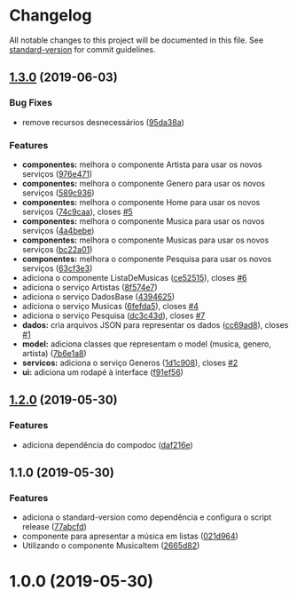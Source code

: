 # Changelog

All notable changes to this project will be documented in this file. See [standard-version](https://github.com/conventional-changelog/standard-version) for commit guidelines.

## [1.3.0](https://github.com/jacksongomesbr/webdevbook-musicmatch/compare/v1.2.0...v1.3.0) (2019-06-03)


### Bug Fixes

* remove recursos desnecessários ([95da38a](https://github.com/jacksongomesbr/webdevbook-musicmatch/commit/95da38a))


### Features

* **componentes:** melhora o componente Artista para usar os novos serviços ([976e471](https://github.com/jacksongomesbr/webdevbook-musicmatch/commit/976e471))
* **componentes:** melhora o componente Genero para usar os novos serviços ([589c936](https://github.com/jacksongomesbr/webdevbook-musicmatch/commit/589c936))
* **componentes:** melhora o componente Home para usar os novos serviços ([74c9caa](https://github.com/jacksongomesbr/webdevbook-musicmatch/commit/74c9caa)), closes [#5](https://github.com/jacksongomesbr/webdevbook-musicmatch/issues/5)
* **componentes:** melhora o componente Musica para usar os novos serviços ([4a4bebe](https://github.com/jacksongomesbr/webdevbook-musicmatch/commit/4a4bebe))
* **componentes:** melhora o componente Musicas para usar os novos serviços ([bc22a01](https://github.com/jacksongomesbr/webdevbook-musicmatch/commit/bc22a01))
* **componentes:** melhora o componente Pesquisa para usar os novos serviços ([63cf3e3](https://github.com/jacksongomesbr/webdevbook-musicmatch/commit/63cf3e3))
* adiciona o componente ListaDeMusicas ([ce52515](https://github.com/jacksongomesbr/webdevbook-musicmatch/commit/ce52515)), closes [#6](https://github.com/jacksongomesbr/webdevbook-musicmatch/issues/6)
* adiciona o serviço Artistas ([8f574e7](https://github.com/jacksongomesbr/webdevbook-musicmatch/commit/8f574e7))
* adiciona o serviço DadosBase ([4394625](https://github.com/jacksongomesbr/webdevbook-musicmatch/commit/4394625))
* adiciona o serviço Musicas ([6fefda5](https://github.com/jacksongomesbr/webdevbook-musicmatch/commit/6fefda5)), closes [#4](https://github.com/jacksongomesbr/webdevbook-musicmatch/issues/4)
* adiciona o serviço Pesquisa ([dc3c43d](https://github.com/jacksongomesbr/webdevbook-musicmatch/commit/dc3c43d)), closes [#7](https://github.com/jacksongomesbr/webdevbook-musicmatch/issues/7)
* **dados:** cria arquivos JSON para representar os dados ([cc69ad8](https://github.com/jacksongomesbr/webdevbook-musicmatch/commit/cc69ad8)), closes [#1](https://github.com/jacksongomesbr/webdevbook-musicmatch/issues/1)
* **model:** adiciona classes que representam o model (musica, genero, artista) ([7b6e1a8](https://github.com/jacksongomesbr/webdevbook-musicmatch/commit/7b6e1a8))
* **servicos:** adiciona o serviço Generos ([1d1c908](https://github.com/jacksongomesbr/webdevbook-musicmatch/commit/1d1c908)), closes [#2](https://github.com/jacksongomesbr/webdevbook-musicmatch/issues/2)
* **ui:** adiciona um rodapé à interface ([f91ef56](https://github.com/jacksongomesbr/webdevbook-musicmatch/commit/f91ef56))



## [1.2.0](https://github.com/jacksongomesbr/webdevbook-musicmatch/compare/v1.1.0...v1.2.0) (2019-05-30)


### Features

* adiciona dependência do compodoc ([daf216e](https://github.com/jacksongomesbr/webdevbook-musicmatch/commit/daf216e))



## 1.1.0 (2019-05-30)


### Features

* adiciona o standard-version como dependência e configura o script release ([77abcfd](https://github.com/jacksongomesbr/webdevbook-musicmatch/commit/77abcfd))
* componente para apresentar a música em listas ([021d964](https://github.com/jacksongomesbr/webdevbook-musicmatch/commit/021d964))
* Utilizando o componente MusicaItem ([2665d82](https://github.com/jacksongomesbr/webdevbook-musicmatch/commit/2665d82))



# 1.0.0 (2019-05-30)
